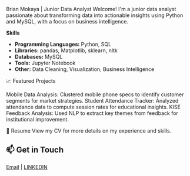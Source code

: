 Brian Mokaya | Junior Data Analyst
Welcome! I'm a junior data analyst passionate about transforming data into actionable insights using Python and MySQL, with a focus on business intelligence.


**Skills**
- **Programming Languages:** Python, SQL
- **Libraries:** pandas, Matplotlib, sklearn, nltk
- **Databases:** MySQL
- **Tools:** Jupyter Notebook
- **Other:** Data Cleaning, Visualization, Business Intelligence

📈 Featured Projects

Mobile Data Analysis: Clustered mobile phone specs to identify customer segments for market strategies.
Student Attendance Tracker: Analyzed attendance data to compute session rates for educational insights.
KISE Feedback Analysis: Used NLP to extract key themes from feedback for institutional improvement.


📄 Resume
View my CV for more details on my experience and skills.

## 📫 Get in Touch
[Email](mailto:bryannokaya67@gmail.com) | [LINKEDIN](https://www.linkedin.com/in/bryan-mokaya-763116184)
